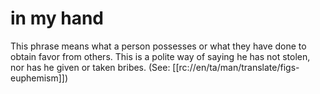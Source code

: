 # in my hand

This phrase means what a person possesses or what they have done to obtain favor from others. This is a polite way of saying he has not stolen, nor has he given or taken bribes. (See: [[rc://en/ta/man/translate/figs-euphemism]])

